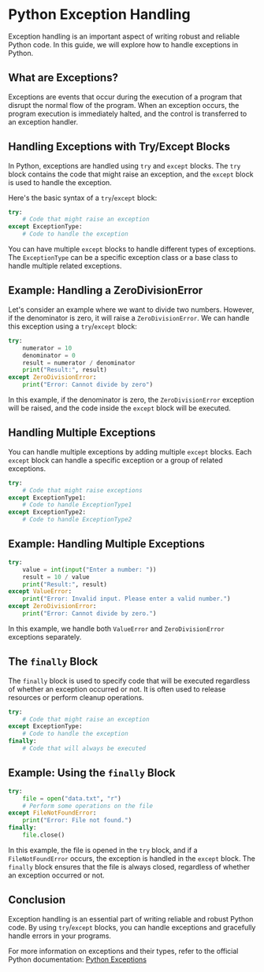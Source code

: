 # Python Exception Handling

Exception handling is an important aspect of writing robust and reliable Python code. In this guide, we will explore how to handle exceptions in Python.

## What are Exceptions?

Exceptions are events that occur during the execution of a program that disrupt the normal flow of the program. When an exception occurs, the program execution is immediately halted, and the control is transferred to an exception handler.

## Handling Exceptions with Try/Except Blocks

In Python, exceptions are handled using `try` and `except` blocks. The `try` block contains the code that might raise an exception, and the `except` block is used to handle the exception.

Here's the basic syntax of a `try`/`except` block:

```python
try:
    # Code that might raise an exception
except ExceptionType:
    # Code to handle the exception
```

You can have multiple `except` blocks to handle different types of exceptions. The `ExceptionType` can be a specific exception class or a base class to handle multiple related exceptions.

## Example: Handling a ZeroDivisionError

Let's consider an example where we want to divide two numbers. However, if the denominator is zero, it will raise a `ZeroDivisionError`. We can handle this exception using a `try`/`except` block:

```python
try:
    numerator = 10
    denominator = 0
    result = numerator / denominator
    print("Result:", result)
except ZeroDivisionError:
    print("Error: Cannot divide by zero")
```

In this example, if the denominator is zero, the `ZeroDivisionError` exception will be raised, and the code inside the `except` block will be executed.

## Handling Multiple Exceptions

You can handle multiple exceptions by adding multiple `except` blocks. Each `except` block can handle a specific exception or a group of related exceptions.

```python
try:
    # Code that might raise exceptions
except ExceptionType1:
    # Code to handle ExceptionType1
except ExceptionType2:
    # Code to handle ExceptionType2
```

## Example: Handling Multiple Exceptions

```python
try:
    value = int(input("Enter a number: "))
    result = 10 / value
    print("Result:", result)
except ValueError:
    print("Error: Invalid input. Please enter a valid number.")
except ZeroDivisionError:
    print("Error: Cannot divide by zero.")
```

In this example, we handle both `ValueError` and `ZeroDivisionError` exceptions separately.

## The `finally` Block

The `finally` block is used to specify code that will be executed regardless of whether an exception occurred or not. It is often used to release resources or perform cleanup operations.

```python
try:
    # Code that might raise an exception
except ExceptionType:
    # Code to handle the exception
finally:
    # Code that will always be executed
```

## Example: Using the `finally` Block

```python
try:
    file = open("data.txt", "r")
    # Perform some operations on the file
except FileNotFoundError:
    print("Error: File not found.")
finally:
    file.close()
```

In this example, the file is opened in the `try` block, and if a `FileNotFoundError` occurs, the exception is handled in the `except` block. The `finally` block ensures that the file is always closed, regardless of whether an exception occurred or not.

## Conclusion

Exception handling is an essential part of writing reliable and robust Python code. By using `try`/`except` blocks, you can handle exceptions and gracefully handle errors in your programs.

For more information on exceptions and their types, refer to the official Python documentation: [Python Exceptions](https://docs.python.org/3/tutorial/errors.html)
